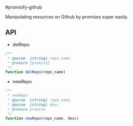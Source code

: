 #promisify-github

Manipulating resources on Github by promises super easily.

## API

* delRepo

```javascript
/**
 * @param  {string} repo_name
 * @return {promise}
 */
function delRepo(repo_name)
```

* newRepo

```javascript
/**
 * newRepo
 * @param  {string} repo_name
 * @param  {string} desc
 * @return promise
 */
function newRepo(repo_name, desc)
```
